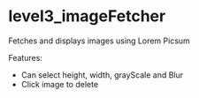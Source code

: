 # level3_imageFetcher
Fetches and displays images using Lorem Picsum

Features:
- Can select height, width, grayScale and Blur
- Click image to delete
